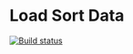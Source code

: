 # Load Sort Data
[![Build status](https://ci.appveyor.com/api/projects/status/c004ly1xvmojydht?svg=true)](https://ci.appveyor.com/project/igrkirillov/lesson-load-sort-data)
